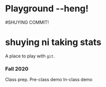 # Playground --heng!

#SHUYING COMMIT!
# shuying ni taking stats
A place to play with `git`.

### Fall 2020
Class prep.
Pre-class demo
In-class demo
